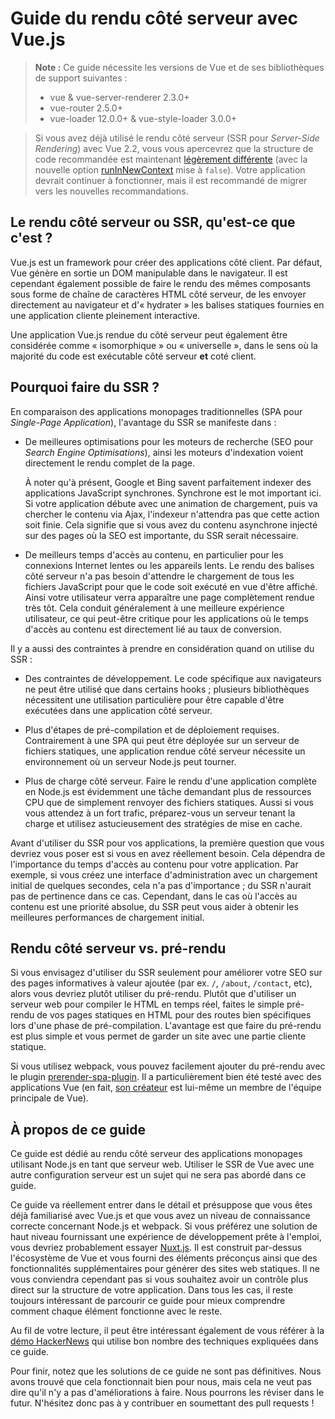 # Guide du rendu côté serveur avec Vue.js

> **Note :** Ce guide nécessite les versions de Vue et de ses bibliothèques de support suivantes :
> - vue & vue-server-renderer 2.3.0+
> - vue-router 2.5.0+
> - vue-loader 12.0.0+ & vue-style-loader 3.0.0+

> Si vous avez déjà utilisé le rendu côté serveur (SSR pour *Server-Side Rendering*) avec Vue 2.2, vous vous apercevrez que la structure de code recommandée est maintenant [légèrement différente](./structure.md) (avec la nouvelle option [runInNewContext](./api.md#runinnewcontext) mise à `false`). Votre application devrait continuer à fonctionner, mais il est recommandé de migrer vers les nouvelles recommandations.

## Le rendu côté serveur ou SSR, qu'est-ce que c'est ?

Vue.js est un framework pour créer des applications côté client. Par défaut, Vue génère en sortie un DOM manipulable dans le navigateur. Il est cependant également possible de faire le rendu des mêmes composants sous forme de chaîne de caractères HTML côté serveur, de les envoyer directement au navigateur et d'« hydrater » les balises statiques fournies en une application cliente pleinement interactive.

Une application Vue.js rendue du côté serveur peut également être considérée comme « isomorphique » ou « universelle », dans le sens où la majorité du code est exécutable côté serveur **et** coté client.

## Pourquoi faire du SSR ?

En comparaison des applications monopages traditionnelles (SPA pour *Single-Page Application*), l'avantage du SSR se manifeste dans :

- De meilleures optimisations pour les moteurs de recherche (SEO pour *Search Engine Optimisations*), ainsi les moteurs d'indexation voient directement le rendu complet de la page.

  À noter qu'à présent, Google et Bing savent parfaitement indexer des applications JavaScript synchrones. Synchrone est le mot important ici. Si votre application débute avec une animation de chargement, puis va chercher le contenu via Ajax, l'indexeur n'attendra pas que cette action soit finie. Cela signifie que si vous avez du contenu asynchrone injecté sur des pages où la SEO est importante, du SSR serait nécessaire.

- De meilleurs temps d'accès au contenu, en particulier pour les connexions Internet lentes ou les appareils lents. Le rendu des balises côté serveur n'a pas besoin d'attendre le chargement de tous les fichiers JavaScript pour que le code soit exécuté en vue d'être affiché. Ainsi votre utilisateur verra apparaître une page complètement rendue très tôt. Cela conduit généralement à une meilleure expérience utilisateur, ce qui peut-être critique pour les applications où le temps d'accès au contenu est directement lié au taux de conversion.

Il y a aussi des contraintes à prendre en considération quand on utilise du SSR :

- Des contraintes de développement. Le code spécifique aux navigateurs ne peut être utilisé que dans certains hooks ; plusieurs bibliothèques nécessitent une utilisation particulière pour être capable d'être exécutées dans une application côté serveur.

- Plus d'étapes de pré-compilation et de déploiement requises. Contrairement à une SPA qui peut être déployée sur un serveur de fichiers statiques, une application rendue côté serveur nécessite un environnement où un serveur Node.js peut tourner.

- Plus de charge côté serveur. Faire le rendu d'une application complète en Node.js est évidemment une tâche demandant plus de ressources CPU que de simplement renvoyer des fichiers statiques. Aussi si vous vous attendez à un fort trafic, préparez-vous un serveur tenant la charge et utilisez astucieusement des stratégies de mise en cache.

Avant d'utiliser du SSR pour vos applications, la première question que vous devriez vous poser est si vous en avez réellement besoin. Cela dépendra de l'importance du temps d'accès au contenu pour votre application. Par exemple, si vous créez une interface d'administration avec un chargement initial de quelques secondes, cela n'a pas d'importance ; du SSR n'aurait pas de pertinence dans ce cas. Cependant, dans le cas où l'accès au contenu est une priorité absolue, du SSR peut vous aider à obtenir les meilleures performances de chargement initial.

## Rendu côté serveur vs. pré-rendu

Si vous envisagez d'utiliser du SSR seulement pour améliorer votre SEO sur des pages informatives à valeur ajoutée (par ex. `/`, `/about`, `/contact`, etc), alors vous devriez plutôt utiliser du pré-rendu. Plutôt que d'utiliser un serveur web pour compiler le HTML en temps réel, faites le simple pré-rendu de vos pages statiques en HTML pour des routes bien spécifiques lors d'une phase de pré-compilation. L'avantage est que faire du pré-rendu est plus simple et vous permet de garder un site avec une partie cliente statique.

Si vous utilisez webpack, vous pouvez facilement ajouter du pré-rendu avec le plugin [prerender-spa-plugin](https://github.com/chrisvfritz/prerender-spa-plugin). Il a particulièrement bien été testé avec des applications Vue (en fait, [son créateur](https://github.com/chrisvfritz) est lui-même un membre de l'équipe principale de Vue).

## À propos de ce guide

Ce guide est dédié au rendu côté serveur des applications monopages utilisant Node.js en tant que serveur web. Utiliser le SSR de Vue avec une autre configuration serveur est un sujet qui ne sera pas abordé dans ce guide.

Ce guide va réellement entrer dans le détail et présuppose que vous êtes déjà familiarisé avec Vue.js et que vous avez un niveau de connaissance correcte concernant Node.js et webpack. Si vous préférez une solution de haut niveau fournissant une expérience de développement prête à l'emploi, vous devriez probablement essayer [Nuxt.js](http://nuxtjs.org/). Il est construit par-dessus l'écosystème de Vue et vous fourni des éléments préconçus ainsi que des fonctionnalités supplémentaires pour générer des sites web statiques. Il ne vous conviendra cependant pas si vous souhaitez avoir un contrôle plus direct sur la structure de votre application. Dans tous les cas, il reste toujours intéressant de parcourir ce guide pour mieux comprendre comment chaque élément fonctionne avec le reste.

Au fil de votre lecture, il peut être intéressant également de vous référer à la [démo HackerNews](https://github.com/vuejs/vue-hackernews-2.0/) qui utilise bon nombre des techniques expliquées dans ce guide.

Pour finir, notez que les solutions de ce guide ne sont pas définitives. Nous avons trouvé que cela fonctionnait bien pour nous, mais cela ne veut pas dire qu'il n'y a pas d'améliorations à faire. Nous pourrons les réviser dans le futur. N'hésitez donc pas à y contribuer en soumettant des pull requests !
